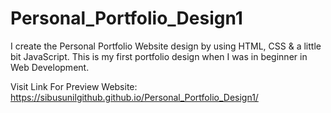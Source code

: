 # Personal_Portfolio_Design1
I create the Personal Portfolio Website design by using HTML, CSS &amp; a little bit JavaScript. This is my first portfolio design when I was in beginner in Web Development.

Visit Link For Preview Website:  https://sibusunilgithub.github.io/Personal_Portfolio_Design1/
